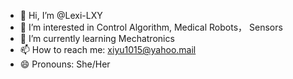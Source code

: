 - 👋 Hi, I’m @Lexi-LXY
- 👀 I’m interested in Control Algorithm, Medical Robots， Sensors
- 🌱 I’m currently learning Mechatronics 
- 📫 How to reach me:  xiyu1015@yahoo.mail  
- 😄 Pronouns: She/Her    

<!---
Lexi-LXY/Lexi-LXY is a ✨ special ✨ repository because its `README.md` (this file) appears on your GitHub profile.
You can click the Preview link to take a look at your changes.
--->
